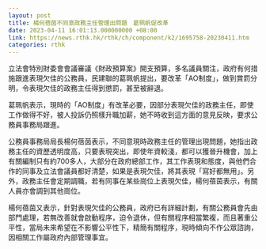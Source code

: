 ```yaml
---
layout: post
title: 楊何蓓茵不同意政務主任管理出問題　葛珮帆促改革
date: 2023-04-11 16:01:13.000000000 +08:00
link: https://news.rthk.hk/rthk/ch/component/k2/1695758-20230411.htm
categories: rthk
---
```


立法會特別財委會會議審議《財政預算案》開支預算，多名議員關注，政府有何措施跟進表現欠佳的公務員，民建聯的葛珮帆提出，要改革「AO制度」，做到賞罰分明，令表現欠佳的政務主任得到懲罰，甚至被辭退。

葛珮帆表示，現時的「AO制度」有改革必要，因部分表現欠佳的政務主任，即使工作做得不好，被人投訴仍照樣升職加薪，她不時收到這方面的意見反映，要求公務員事務局跟進。

公務員事務局局長楊何蓓茵表示，不同意現時政務主任的管理出現問題，她指出政務主任的資歷透明度高，只要表現突出，即使年資較淺，都可以獲晉升機會，加上有關編制只有約700多人，大部分在政府總部工作，其工作表現和態度，與他們合作的同事及立法會議員都好清楚，如果是表現欠佳，將其表現「寫好都無用」。另外，政務主任會定期調職，若有同事在某些崗位上表現欠佳，楊何蓓茵表示，有關人員亦會調到其他崗位。

楊何蓓茵又表示，針對表現欠佳的公務員，政府已有詳細計劃，有關公務員會先由部門處理，若無改善就會啟動程序，迫令退休，但有關程序相當繁複，而且著重公平性，當局未來希望在不影響公平性下，精簡有關程序，現時傾向不作公眾諮詢，因相關工作屬政府內部管理事宜。
